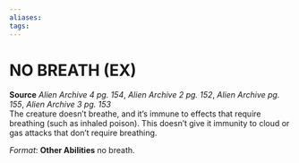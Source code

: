 ```yaml
---
aliases: 
tags: 
---
```

# NO BREATH (EX)

**Source** _Alien Archive 4 pg. 154_, _Alien Archive 2 pg. 152_, _Alien Archive pg. 155_, _Alien Archive 3 pg. 153_  
The creature doesn’t breathe, and it’s immune to effects that require breathing (such as inhaled poison). This doesn’t give it immunity to cloud or gas attacks that don’t require breathing.

_Format_: **Other Abilities** no breath.
